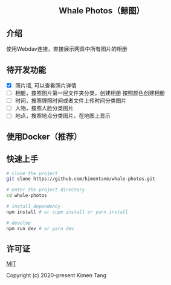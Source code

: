 <h2 align="center">Whale Photos（鲸图）</h2>

## 介绍
使用Webdav连接，直接展示网盘中所有图片的相册

## 待开发功能
- [x] 照片墙, 可以查看照片详情
- [ ] 相册，按照图片第一层文件夹分类，创建相册  按照颜色创建相册
- [ ] 时间，按照牌照时间或者文件上传时间分类图片
- [ ] 人物，按照人脸分类图片
- [ ] 地点，按照地点分类图片，在地图上显示

## 使用Docker（推荐）

## 快速上手

```bash
# clone the project
git clone https://github.com/kimentanm/whale-photos.git

# enter the project directory
cd whale-photos

# install dependency
npm install # or cnpm install or yarn install

# develop
npm run dev # or yarn dev
```

## 许可证
[MIT](https://github.com/kimentanm/kimen-blog/blob/master/LICENSE)

Copyright (c) 2020-present Kimen Tang
